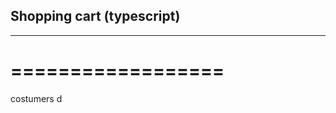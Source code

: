 ## Shopping cart (typescript)
---------------------------
==================
=================

costumers
d
